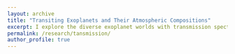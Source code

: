 ```yaml
---
layout: archive
title: "Transiting Exoplanets and Their Atmospheric Compositions"
excerpt: I explore the diverse exoplanet worlds with transmission spectroscopy.<br/><img src="/images/transit_sketch.jpeg" width=400 style='vertical-align:bottom;margin:5px 5px;display:block'>
permalink: /research/tansmission/
author_profile: true
---
```




